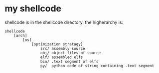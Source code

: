 my shellcode
============

shellcode is in the shellcode directory.  the higherarchy is:

```
shellcode
	[arch]
		[os]
			[optimization stratagy]
				src/ assembly source
				obj/ object files of source
				elf/ assembled elfs
				bin/ .text segment of elfs
				py/  python code of string containing .text segment
```
